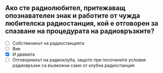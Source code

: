 ## Ако сте радиолюбител, притежаващ опознавателен знак и работите от чужда любителска радиостанция, кой е отговорен за спазване на процедурата на радиовръзките?

<!-- Верният отговор е отбелязан с [X] -->

- [ ] Собственикът на радиостанцията
- [ ] Вие
- [X] И двамата
- [ ] Отговорникът на радиоклуба, защото при посочените условия радиовръзки са възможни само от клубна радиостанция
